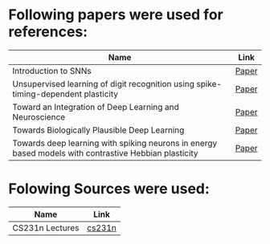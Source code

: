 # Following papers were used for references:
|  Name  | Link |
|---|---|
| Introduction to SNNs  |  [Paper](https://www.ane.pl/pdf/7146.pdf) |
| Unsupervised learning of digit recognition using spike-timing-dependent plasticity | [Paper](https://www.frontiersin.org/articles/10.3389/fncom.2015.00099/full) |
| Toward an Integration of Deep Learning and Neuroscience | [Paper](https://doi.org/10.3389/fncom.2016.00094) |
| Towards Biologically Plausible Deep Learning | [Paper](https://arxiv.org/abs/1502.04156) |
| Towards deep learning with spiking neurons in energy based models with contrastive Hebbian plasticity | [Paper](https://arxiv.org/abs/1612.03214) |

# Folowing Sources were used:
|  Name  | Link |
|---|---|
| CS231n Lectures  |  [cs231n](http://cs231n.github.io) |
